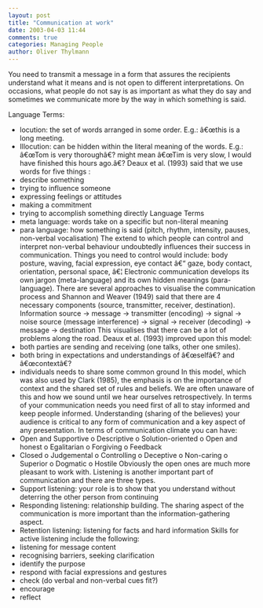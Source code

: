 ```yaml
---
layout: post
title: "Communication at work"
date: 2003-04-03 11:44
comments: true
categories: Managing People
author: Oliver Thylmann
---
```






You need to transmit a message in a form that assures the recipients understand what it means and is not open to different interpretations.
On occasions, what people do not say is as important as what they do say and sometimes we communicate more by the way in which something is said.





Language Terms:
-	locution: the set of words arranged in some order. E.g.: â€œthis is a long meeting.
-	Illocution: can be hidden within the literal meaning of the words. E.g.: â€œTom is very thoroughâ€? might mean â€œTim is very slow, I would have finished this hours ago.â€?
Deaux et al. (1993) said that we use words for five things :
-	describe something
-	trying to influence someone
-	expressing feelings or attitudes
-	making a commitment
-	trying to accomplish something directly
Language Terms
-	meta language: words take on a specific but non-literal meaning
-	para language: how something is said (pitch, rhythm, intensity, pauses, non-verbal vocalisation)
The extend to which people can control and interpret non-verbal behaviour undoubtedly influences their success in communication. Things you need to control would include: body posture, waving, facial expression, eye contact â€“ gaze, body contact, orientation, personal space, â€¦
Electronic communication develops its own jargon (meta-language) and its own hidden meanings (para-language).
There are several approaches to visualise the communication process and Shannon and Weaver (1949) said that there are 4 necessary components (source, transmitter, receiver, destination).
Information source -&gt; message -&gt; transmitter (encoding) -&gt; signal -&gt; noise source (message interference) -&gt; signal -&gt; receiver (decoding) -&gt; message -&gt; destination
This visualises that there can be a lot of problems along the road.
Deaux et al. (1993) improved upon this model:
-	both parties are sending and receiving (one talks, other one smiles).
-	both bring in expectations and understandings of â€œselfâ€? and â€œcontextâ€?
-	individuals needs to share some common ground
In this model, which was also used by Clark (1985), the emphasis is on the importance of context and the shared set of rules and beliefs.
We are often unaware of this and how we sound until we hear ourselves retrospectively.
In terms of your communication needs you need first of all to stay informed and keep people informed.
Understanding (sharing of the believes) your audience is critical to any form of communication and a key aspect of any presentation.
In terms of communication climate you can have:
-	Open and Supportive
o	Descriptive
o	Solution-oriented
o	Open and honest
o	Egalitarian
o	Forgiving
o	Feedback
-	Closed
o	Judgemental
o	Controlling
o	Deceptive
o	Non-caring
o	Superior
o	Dogmatic
o	Hostile
Obviously the open ones are much more pleasant to work with.
Listening is another important part of communication and there are three types.
-	Support listening: your role is to show that you understand without deterring the other person from continuing
-	Responding listening: relationship building. The sharing aspect of the communication is more important than the information-gathering aspect.
-	Retention listening: listening for facts and hard information
Skills for active listening include the following:
-	listening for message content
-	recognising barriers, seeking clarification
-	identify the purpose
-	respond with facial expressions and gestures
-	check (do verbal and non-verbal cues fit?)
-	encourage
-	reflect




